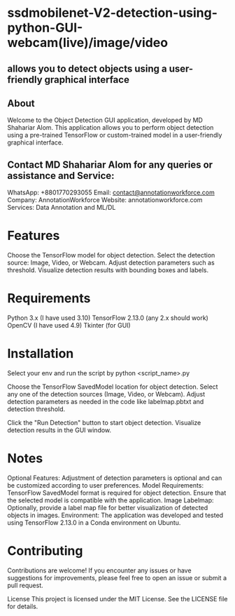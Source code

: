 # ssdmobilenet-V2-detection-using-python-GUI-webcam(live)/image/video
## allows you to detect objects using a user-friendly graphical interface

## About
Welcome to the Object Detection GUI application, developed by MD Shahariar Alom.
This application allows you to perform object detection using a pre-trained TensorFlow
or custom-trained model in a user-friendly graphical interface.

## Contact MD Shahariar Alom for any queries or assistance and Service:

WhatsApp: +8801770293055
Email: contact@annotationworkforce.com
Company: AnnotationWorkforce
Website: annotationworkforce.com
Services: Data Annotation and ML/DL

# Features
Choose the TensorFlow model for object detection.
Select the detection source: Image, Video, or Webcam.
Adjust detection parameters such as threshold.
Visualize detection results with bounding boxes and labels.

# Requirements
Python 3.x (I have used 3.10)
TensorFlow 2.13.0 (any 2.x should work)
OpenCV (I have used 4.9)
Tkinter (for GUI)

# Installation
Select your env and run the script by
python <script_name>.py


Choose the TensorFlow SavedModel location for object detection.
Select any one of the detection sources (Image, Video, or Webcam).
Adjust detection parameters as needed in the code like labelmap.pbtxt and
detection threshold.

Click the "Run Detection" button to start object detection.
Visualize detection results in the GUI window.

# Notes
Optional Features: Adjustment of detection parameters is optional and can be customized according to user preferences.
Model Requirements: TensorFlow SavedModel format is required for object detection. Ensure that the selected model is compatible with the application.
Image Labelmap: Optionally, provide a label map file for better visualization of detected objects in images.
Environment: The application was developed and tested using TensorFlow 2.13.0 in a Conda environment on Ubuntu.

# Contributing
Contributions are welcome! If you encounter any issues or have suggestions for improvements, please feel free to open an issue or submit a pull request.

License
This project is licensed under the MIT License. See the LICENSE file for details.
